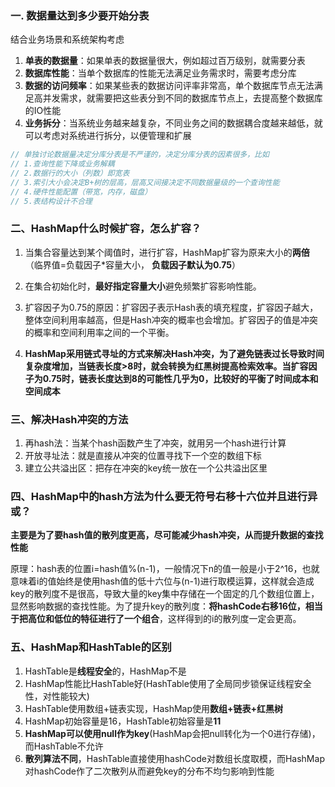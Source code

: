 ### 一. 数据量达到多少要开始分表

结合业务场景和系统架构考虑

1. **单表的数据量**：如果单表的数据量很大，例如超过百万级别，就需要分表
2. **数据库性能**：当单个数据库的性能无法满足业务需求时，需要考虑分库
3. **数据的访问频率**：如果某些表的数据访问评率非常高，单个数据库节点无法满足高并发需求，就需要把这些表分到不同的数据库节点上，去提高整个数据库的IO性能
4. **业务拆分**：当系统业务越来越复杂，不同业务之间的数据耦合度越来越低，就可以考虑对系统进行拆分，以便管理和扩展

``` java
// 单独讨论数据量决定分库分表是不严谨的，决定分库分表的因素很多，比如
// 1.查询性能下降或业务解耦
// 2.数据行的大小（列数）即宽表
// 3.索引大小会决定B+树的层高，层高又间接决定不同数据量级的一个查询性能
// 4.硬件性能配置（带宽，内存，磁盘）
// 5.表结构设计不合理
```



### 二、HashMap什么时候扩容，怎么扩容？

1. 当集合容量达到某个阈值时，进行扩容，HashMap扩容为原来大小的**两倍**（临界值=负载因子*容量大小， **负载因子默认为0.75**）
2. 在集合初始化时，**最好指定容量大小**避免频繁扩容影响性能。
3. 扩容因子为0.75的原因：扩容因子表示Hash表的填充程度，扩容因子越大，整体空间利用率越高，但是Hash冲突的概率也会增加。扩容因子的值是冲突的概率和空间利用率之间的一个平衡。

4. **HashMap采用链式寻址的方式来解决Hash冲突，为了避免链表过长导致时间复杂度增加，当链表长度>8时，就会转换为红黑树提高检索效率。当扩容因子为0.75时，链表长度达到8的可能性几乎为0，比较好的平衡了时间成本和空间成本**



### 三、解决Hash冲突的方法

1. 再hash法：当某个hash函数产生了冲突，就用另一个hash进行计算
2. 开放寻址法：就是直接从冲突的位置寻找下一个空的数组下标
3. 建立公共溢出区：把存在冲突的key统一放在一个公共溢出区里



### 四、HashMap中的hash方法为什么要无符号右移十六位并且进行异或？

**主要是为了要hash值的散列度更高，尽可能减少hash冲突，从而提升数据的查找性能**

原理：hash表的位置i=hash值%(n-1)，一般情况下n的值一般是小于2^16，也就意味着i的值始终是使用hash值的低十六位与(n-1)进行取模运算，这样就会造成key的散列度不是很高，导致大量的key集中存储在一个固定的几个数组位置上，显然影响数据的查找性能。为了提升key的散列度：**将hashCode右移16位，相当于把高位和低位的特征进行了一个组合**，这样得到的i的散列度一定会更高。



### 五、HashMap和HashTable的区别

1. HashTable是**线程安全**的，HashMap不是
2. HashMap性能比HashTable好(HashTable使用了全局同步锁保证线程安全性，对性能较大)
3. HashTable使用数组+链表实现，HashMap使用**数组+链表+红黑树**
4. HashMap初始容量是16，HashTable初始容量是**11**
5. **HashMap可以使用null作为key**(HashMap会把null转化为一个0进行存储)，而HashTable不允许
6. **散列算法不同**，HashTable直接使用hashCode对数组长度取模，而HashMap对hashCode作了二次散列从而避免key的分布不均匀影响到性能

